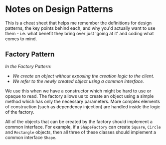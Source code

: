 # Notes on Design Patterns
This is a cheat sheet that helps me remember the definitions for design patterns, the key points behind each, and why you'd actually want to use them - i.e. what benefit they bring over just 'going at it' and coding what comes to mind.

## Factory Pattern
*In the Factory Pattern:*
- *We create an object without exposing the creation logic to the client.*
- *We refer to the newly created object using a common interface.*

We use this when we have a constructor which might be hard to use or opaque to read. The factory allows us to create an object using a simple method which has only the necessary parameters. More complex elements of construction (such as dependency injection) are handled inside the logic of the factory.

All of the objects that can be created by the factory should implement a common interface. For example, if a `ShapeFactory` can create `Square`, `Circle` and `Rectangle` objects, then all three of these classes should implement a common interface `Shape`.
